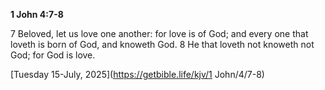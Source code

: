 **1 John 4:7-8**

7 Beloved, let us love one another: for love is of God; and every one that loveth is born of God, and knoweth God. 8 He that loveth not knoweth not God; for God is love.

[Tuesday 15-July, 2025](https://getbible.life/kjv/1 John/4/7-8)
